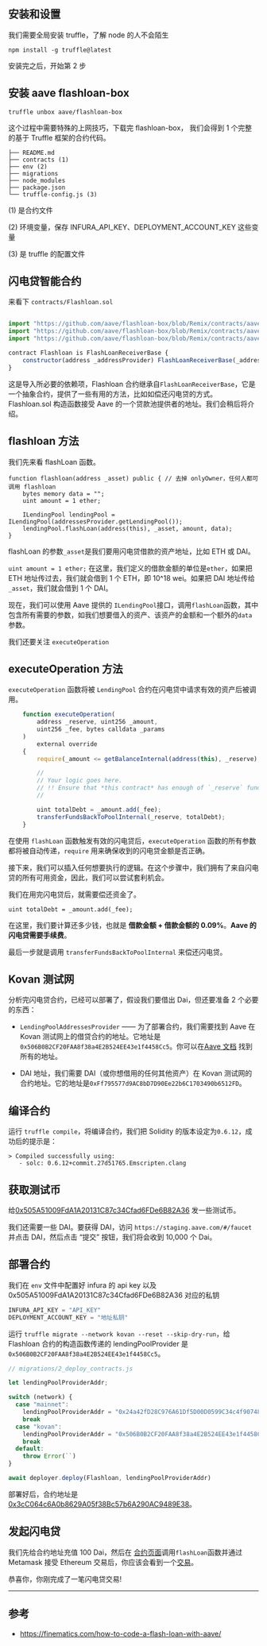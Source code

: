  
## 安装和设置

我们需要全局安装 truffle，了解 node 的人不会陌生

`npm install -g truffle@latest`

安装完之后，开始第 2 步

## 安装 aave flashloan-box

`truffle unbox aave/flashloan-box`

这个过程中需要特殊的上网技巧，下载完 flashloan-box， 我们会得到 1 个完整的基于 Truffle 框架的合约代码。

```
├── README.md
├── contracts (1)
├── env (2)
├── migrations
├── node_modules
├── package.json
└── truffle-config.js (3)
```

(1) 是合约文件

(2) 环境变量，保存 INFURA_API_KEY、DEPLOYMENT_ACCOUNT_KEY 这些变量

(3) 是 truffle 的配置文件

## 闪电贷智能合约

来看下 `contracts/Flashloan.sol`

```js

import "https://github.com/aave/flashloan-box/blob/Remix/contracts/aave/FlashLoanReceiverBase.sol";
import "https://github.com/aave/flashloan-box/blob/Remix/contracts/aave/ILendingPoolAddressesProvider.sol";
import "https://github.com/aave/flashloan-box/blob/Remix/contracts/aave/ILendingPool.sol";

contract Flashloan is FlashLoanReceiverBase {
    constructor(address _addressProvider) FlashLoanReceiverBase(_addressProvider) public {}
}
```

这是导入所必要的依赖项，Flashloan 合约继承自`FlashLoanReceiverBase`，它是一个抽象合约，提供了一些有用的方法，比如如偿还闪电贷的方式。 Flashloan.sol 构造函数接受 Aave 的一个贷款池提供者的地址。我们会稍后将介绍。

## flashloan 方法

我们先来看 flashLoan 函数。

```
function flashloan(address _asset) public { // 去掉 onlyOwner，任何人都可调用 flashloan
    bytes memory data = "";
    uint amount = 1 ether;

    ILendingPool lendingPool = ILendingPool(addressesProvider.getLendingPool());
    lendingPool.flashLoan(address(this), _asset, amount, data);
}
```

flashLoan 的参数`_asset`是我们要用闪电贷借款的资产地址，比如 ETH 或 DAI。

`uint amount = 1 ether;`
在这里，我们定义的借款金额的单位是`ether`，如果把 ETH 地址传过去，我们就会借到 1 个 ETH，即 10^18 wei。如果把 DAI 地址传给 `_asset`，我们就会借到 1 个 DAI。

现在，我们可以使用 Aave 提供的 `ILendingPool`接口，调用`flashLoan`函数，其中包含所有需要的参数，如我们想要借入的资产、该资产的金额和一个额外的`data`参数。

我们还要关注 `executeOperation`

## executeOperation 方法

`executeOperation` 函数将被 `LendingPool` 合约在闪电贷中请求有效的资产后被调用。

```js
    function executeOperation(
        address _reserve, uint256 _amount,
        uint256 _fee, bytes calldata _params
    )
        external override
    {
        require(_amount <= getBalanceInternal(address(this), _reserve), "Invalid balance, was the flashLoan successful?");

        //
        // Your logic goes here.
        // !! Ensure that *this contract* has enough of `_reserve` funds to payback the `_fee` !!
        //

        uint totalDebt = _amount.add(_fee);
        transferFundsBackToPoolInternal(_reserve, totalDebt);
    }
```

在使用 `flashLoan` 函数触发有效的闪电贷后，`executeOperation` 函数的所有参数都将被自动传递，`require` 用来确保收到的闪电贷金额是否正确。

接下来，我们可以插入任何想要执行的逻辑。在这个步骤中，我们拥有了来自闪电贷的所有可用资金，因此，我们可以尝试套利机会。

我们在用完闪电贷后，就需要偿还资金了。

`uint totalDebt = _amount.add(_fee);`

在这里，我们要计算还多少钱，也就是 **借款金额 + 借款金额的 0.09%**。**Aave 的闪电贷需要手续费**。

最后一步就是调用 `transferFundsBackToPoolInternal` 来偿还闪电贷。

## Kovan 测试网

分析完闪电贷合约，已经可以部署了，假设我们要借出 Dai，但还要准备 2 个必要的东西：

- `LendingPoolAddressesProvider` —— 为了部署合约，我们需要找到 Aave 在 Kovan 测试网上的借贷合约的地址。它地址是`0x506B0B2CF20FAA8f38a4E2B524EE43e1f4458Cc5`。你可以在[Aave 文档](https://docs.aave.com/developers/deployed-contracts) 找到所有的地址。

- DAI 地址，我们需要 DAI（或你想借用的任何其他资产）在 Kovan 测试网的合约地址。它的地址是`0xFf795577d9AC8bD7D90Ee22b6C1703490b6512FD`。

## 编译合约

运行 `truffle compile`，将编译合约，我们把 Solidity 的版本设定为`0.6.12`，成功后的提示是：

```
> Compiled successfully using:
   - solc: 0.6.12+commit.27d51765.Emscripten.clang
```

## 获取测试币

给[0x505A51009FdA1A20131C87c34Cfad6FDe6B82A36](https://kovan.etherscan.io/address/0x505a51009fda1a20131c87c34cfad6fde6b82a36) 发一些测试币。

我们还需要一些 DAI。要获得 DAI，访问 `https://staging.aave.com/#/faucet` 并点击 DAI，然后点击 “提交” 按钮，我们将会收到 10,000 个 Dai。

## 部署合约

我们在 `env` 文件中配置好 infura 的 api key 以及 0x505A51009FdA1A20131C87c34Cfad6FDe6B82A36 对应的私钥

```js
INFURA_API_KEY = "API_KEY"
DEPLOYMENT_ACCOUNT_KEY = "地址私钥"
```

运行 `truffle migrate --network kovan --reset --skip-dry-run`，给 Flashloan 合约的构造函数传递的 lendingPoolProvider 是`0x506B0B2CF20FAA8f38a4E2B524EE43e1f4458Cc5`。

```js
// migrations/2_deploy_contracts.js

let lendingPoolProviderAddr;

switch (network) {
  case "mainnet":
    lendingPoolProviderAddr = "0x24a42fD28C976A61Df5D00D0599C34c4f90748c8";
    break
  case "kovan":
    lendingPoolProviderAddr = "0x506B0B2CF20FAA8f38a4E2B524EE43e1f4458Cc5";
    break
  default:
    throw Error(``)
}

await deployer.deploy(Flashloan, lendingPoolProviderAddr)
```

部署好后，合约地址是 [0x3cC064c6A0b8629A05f38Bc57b6A290AC9489E38](https://kovan.etherscan.io/address/0x3cC064c6A0b8629A05f38Bc57b6A290AC9489E38#code)。

## 发起闪电贷

我们先给合约地址充值 100 Dai，然后在 [合约页面](https://kovan.etherscan.io/address/0x3cC064c6A0b8629A05f38Bc57b6A290AC9489E38#writeContract)调用`flashLoan`函数并通过 Metamask 接受 Ethereum 交易后，你应该会看到一个[交易](https://kovan.etherscan.io/tx/0x17aa0c8d6c36211976ca35cdc5a6f2597aaf64a63d87d46bafffa9ffb6c1716f)。

恭喜你，你刚完成了一笔闪电贷交易!

---

## 参考

- https://finematics.com/how-to-code-a-flash-loan-with-aave/
